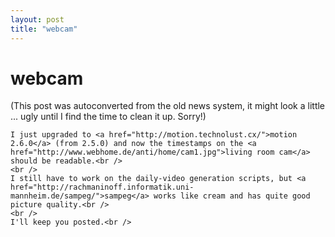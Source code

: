 ```yaml
---
layout: post
title: "webcam"
---
```

<h1>webcam</h1>
(This post was autoconverted from the old news system,
it might look a little ... ugly until I find the time
to clean it up.
Sorry!)

    I just upgraded to <a href="http://motion.technolust.cx/">motion 2.6.0</a> (from 2.5.0) and now the timestamps on the <a href="http://www.webhome.de/anti/home/cam1.jpg">living room cam</a> should be readable.<br />
    <br />
    I still have to work on the daily-video generation scripts, but <a href="http://rachmaninoff.informatik.uni-mannheim.de/sampeg/">sampeg</a> works like cream and has quite good picture quality.<br />
    <br />
    I'll keep you posted.<br />

